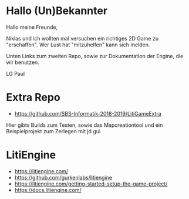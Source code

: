 # Hallo (Un)Bekannter
Hallo meine Freunde,

Niklas und ich wollten mal versuchen ein richtiges 2D Game zu "erschaffen".
Wer Lust hat "mitzuhelfen" kann sich melden.

Unten Links zum zweiten Repo, sowie zur Dokumentation der Engine, die wir benutzen.

LG Paul

# Extra Repo
- https://github.com/SBS-Informatik-2018-2019/LitiGameExtra

Hier gibts Builds zum Testen, sowie das Mapcreationtool und ein Beispielprojekt zum Zerlegen mit jd gui


# LitiEngine
- https://litiengine.com/
- https://github.com/gurkenlabs/litiengine
- https://litiengine.com/getting-started-setup-the-game-project/
- https://docs.litiengine.com/
